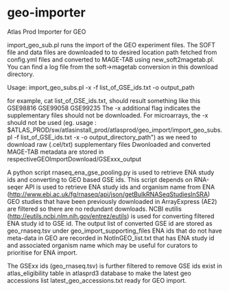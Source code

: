 # geo-importer
Atlas Prod Importer for GEO

import_geo_sub.pl runs the import of the GEO experiment files. The SOFT file and data files are downloaded to to desired location path fetched from config.yml files and converted to MAGE-TAB using new_soft2magetab.pl. You can find a log file from the soft->magetab conversion in this download directory.

Usage: import_geo_subs.pl -x -f list_of_GSE_ids.txt -o output_path

for example, cat list_of_GSE_ids.txt, should result something like this GSE98816 GSE99058 GSE99235 The -x additional flag indicates the supplementary files should not be downloaded. For microarrays, the -x should not be used 
(eg. usage : $ATLAS_PROD/sw/atlasinstall_prod/atlasprod/geo_import/import_geo_subs.pl -f list_of_GSE_ids.txt -x -o output_directory_path") as we need to download raw (.cel/txt) supplementary files
Dwonloaded and converted MAGE-TAB metadata are stored in respectiveGEOImportDownload/GSExxx_output

A python script rnaseq_ena_gse_pooling.py is used to retrieve ENA study ids and converting to GEO based GSE ids. This script depends on RNA-seqer API is used to retrieve ENA study ids and organism name from ENA (http://www.ebi.ac.uk/fg/rnaseq/api/json/getBulkRNASeqStudiesInSRA) GEO studies that have been previously downloaded in ArrayExpress (AE2) are filtered so there are no redundant downloads. NCBI eutilis (http://eutils.ncbi.nlm.nih.gov/entrez/eutils) is used for converting filtered ENA study id to GSE id. The output list of converted GSE id are stored as geo_rnaseq.tsv under geo_import_supporting_files ENA ids that do not have meta-data in GEO are recorded in NotInGEO_list.txt that has ENA study id and associated organism name which may be useful for curators to prioritise for ENA import.

The GSExx ids (geo_rnaseq.tsv) is further filtered to remove GSE ids exist in atlas_eligibility table in atlasprd3 database to make the latest geo accessions list latest_geo_accessions.txt ready for GEO import.
